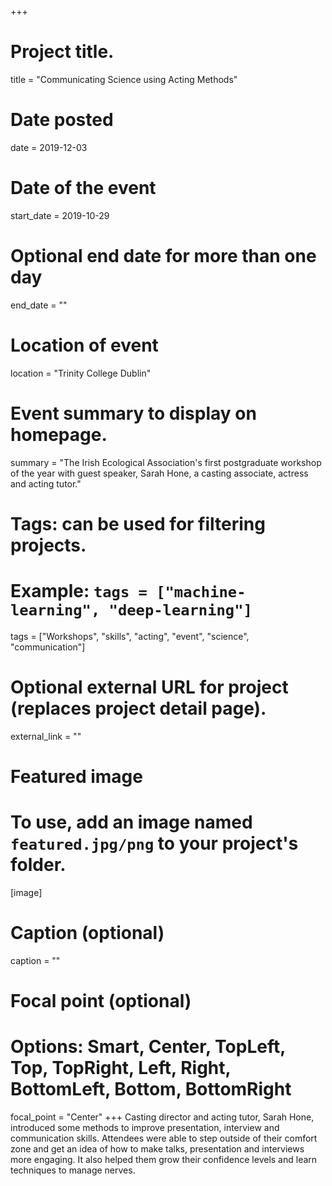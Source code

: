+++
# Project title.
title = "Communicating Science using Acting Methods"

# Date posted
date = 2019-12-03

# Date of the event
start_date = 2019-10-29

# Optional end date for more than one day
end_date = ""

# Location of event
location = "Trinity College Dublin"

# Event summary to display on homepage.
summary = "The Irish Ecological Association's first postgraduate workshop of the year with guest speaker, Sarah Hone, a casting associate, actress and acting tutor."

# Tags: can be used for filtering projects.
# Example: `tags = ["machine-learning", "deep-learning"]`
tags = ["Workshops", "skills", "acting", "event", "science", "communication"]

# Optional external URL for project (replaces project detail page).
external_link = ""

# Featured image
# To use, add an image named `featured.jpg/png` to your project's folder. 
[image]
  # Caption (optional)
  caption = "" 

  # Focal point (optional)
  # Options: Smart, Center, TopLeft, Top, TopRight, Left, Right, BottomLeft, Bottom, BottomRight
  focal_point = "Center"
+++
Casting director and acting tutor, Sarah Hone, introduced some methods to improve presentation, interview and communication skills.
Attendees were able to step outside of their comfort zone and get an idea of how to make talks, presentation and interviews more engaging. It also helped them grow their confidence levels and learn techniques to manage nerves.
